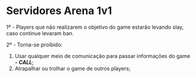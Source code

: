 # Servidores Arena 1v1

1º - Players que não realizarem o objetivo do game estarão levando slay, caso continue levaram ban.

2º - Torna-se proibido:

1. Usar qualquer meio de comunicação para passar informações do game _**- CALL**_;
2. Atrapalhar ou trolhar o game de outros players;

